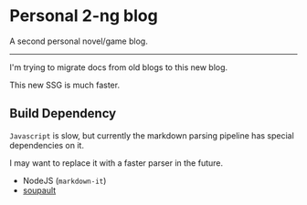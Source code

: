 # Personal 2-ng blog

A second personal novel/game blog.

---

I'm trying to migrate docs from old blogs to this new blog.

This new SSG is much faster.

## Build Dependency

`Javascript` is slow, but currently the markdown parsing pipeline has special dependencies on it.

I may want to replace it with a faster parser in the future.

- NodeJS (`markdown-it`)
- [soupault](https://soupault.app/)
